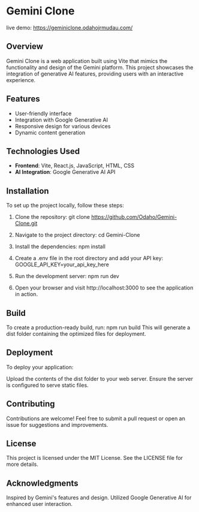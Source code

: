 # Gemini Clone
live demo: https://geminiclone.odahojrmudau.com/

## Overview
Gemini Clone is a web application built using Vite that mimics the functionality and design of the Gemini platform. This project showcases the integration of generative AI features, providing users with an interactive experience.

## Features
- User-friendly interface
- Integration with Google Generative AI
- Responsive design for various devices
- Dynamic content generation

## Technologies Used
- **Frontend**: Vite, React.js, JavaScript, HTML, CSS
- **AI Integration**: Google Generative AI API

## Installation
To set up the project locally, follow these steps:

1. Clone the repository:
   git clone https://github.com/Odaho/Gemini-Clone.git
   
2. Navigate to the project directory:
cd Gemini-Clone

3. Install the dependencies:
npm install

4. Create a .env file in the root directory and add your API key:
GOOGLE_API_KEY=your_api_key_here

5. Run the development server:
npm run dev

6. Open your browser and visit http://localhost:3000 to see the application in action.

## Build
To create a production-ready build, run:
npm run build
This will generate a dist folder containing the optimized files for deployment.

## Deployment
To deploy your application:

Upload the contents of the dist folder to your web server.
Ensure the server is configured to serve static files.

## Contributing
Contributions are welcome! Feel free to submit a pull request or open an issue for suggestions and improvements.

## License
This project is licensed under the MIT License. See the LICENSE file for more details.

## Acknowledgments
Inspired by Gemini's features and design.
Utilized Google Generative AI for enhanced user interaction.


